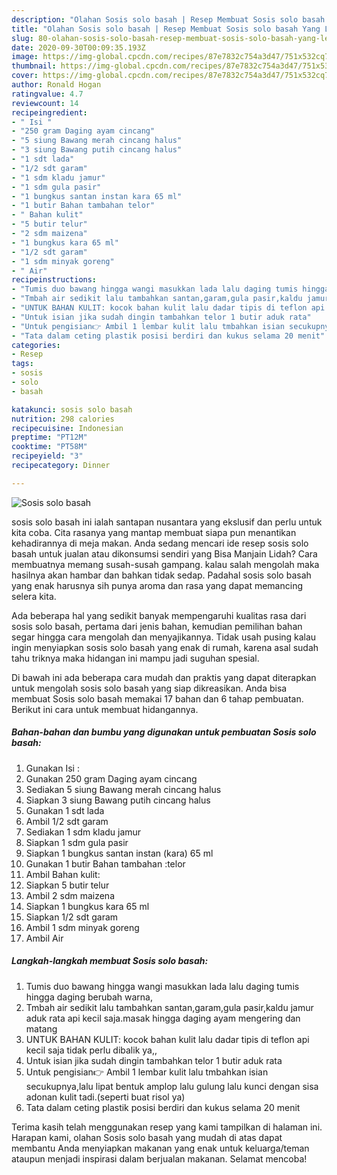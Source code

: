 ```yaml
---
description: "Olahan Sosis solo basah | Resep Membuat Sosis solo basah Yang Lezat"
title: "Olahan Sosis solo basah | Resep Membuat Sosis solo basah Yang Lezat"
slug: 80-olahan-sosis-solo-basah-resep-membuat-sosis-solo-basah-yang-lezat
date: 2020-09-30T00:09:35.193Z
image: https://img-global.cpcdn.com/recipes/87e7832c754a3d47/751x532cq70/sosis-solo-basah-foto-resep-utama.jpg
thumbnail: https://img-global.cpcdn.com/recipes/87e7832c754a3d47/751x532cq70/sosis-solo-basah-foto-resep-utama.jpg
cover: https://img-global.cpcdn.com/recipes/87e7832c754a3d47/751x532cq70/sosis-solo-basah-foto-resep-utama.jpg
author: Ronald Hogan
ratingvalue: 4.7
reviewcount: 14
recipeingredient:
- " Isi "
- "250 gram Daging ayam cincang"
- "5 siung Bawang merah cincang halus"
- "3 siung Bawang putih cincang halus"
- "1 sdt lada"
- "1/2 sdt garam"
- "1 sdm kladu jamur"
- "1 sdm gula pasir"
- "1 bungkus santan instan kara 65 ml"
- "1 butir Bahan tambahan telor"
- " Bahan kulit"
- "5 butir telur"
- "2 sdm maizena"
- "1 bungkus kara 65 ml"
- "1/2 sdt garam"
- "1 sdm minyak goreng"
- " Air"
recipeinstructions:
- "Tumis duo bawang hingga wangi masukkan lada lalu daging tumis hingga daging berubah warna,"
- "Tmbah air sedikit lalu tambahkan santan,garam,gula pasir,kaldu jamur aduk rata api kecil saja.masak hingga daging ayam mengering dan matang"
- "UNTUK BAHAN KULIT: kocok bahan kulit lalu dadar tipis di teflon api kecil saja tidak perlu dibalik ya,,"
- "Untuk isian jika sudah dingin tambahkan telor 1 butir aduk rata"
- "Untuk pengisian👉 Ambil 1 lembar kulit lalu tmbahkan isian secukupnya,lalu lipat bentuk amplop lalu gulung lalu kunci dengan sisa adonan kulit tadi.(seperti buat risol ya)"
- "Tata dalam ceting plastik posisi berdiri dan kukus selama 20 menit"
categories:
- Resep
tags:
- sosis
- solo
- basah

katakunci: sosis solo basah 
nutrition: 298 calories
recipecuisine: Indonesian
preptime: "PT12M"
cooktime: "PT58M"
recipeyield: "3"
recipecategory: Dinner

---
```



![Sosis solo basah](https://img-global.cpcdn.com/recipes/87e7832c754a3d47/751x532cq70/sosis-solo-basah-foto-resep-utama.jpg)


sosis solo basah ini ialah santapan nusantara yang ekslusif dan perlu untuk kita coba. Cita rasanya yang mantap membuat siapa pun menantikan kehadirannya di meja makan.
Anda sedang mencari ide resep sosis solo basah untuk jualan atau dikonsumsi sendiri yang Bisa Manjain Lidah? Cara membuatnya memang susah-susah gampang. kalau salah mengolah maka hasilnya akan hambar dan bahkan tidak sedap. Padahal sosis solo basah yang enak harusnya sih punya aroma dan rasa yang dapat memancing selera kita.



Ada beberapa hal yang sedikit banyak mempengaruhi kualitas rasa dari sosis solo basah, pertama dari jenis bahan, kemudian pemilihan bahan segar hingga cara mengolah dan menyajikannya. Tidak usah pusing kalau ingin menyiapkan sosis solo basah yang enak di rumah, karena asal sudah tahu triknya maka hidangan ini mampu jadi suguhan spesial.


Di bawah ini ada beberapa cara mudah dan praktis yang dapat diterapkan untuk mengolah sosis solo basah yang siap dikreasikan. Anda bisa membuat Sosis solo basah memakai 17 bahan dan 6 tahap pembuatan. Berikut ini cara untuk membuat hidangannya.

<!--inarticleads1-->

##### Bahan-bahan dan bumbu yang digunakan untuk pembuatan Sosis solo basah:

1. Gunakan  Isi :
1. Gunakan 250 gram Daging ayam cincang
1. Sediakan 5 siung Bawang merah cincang halus
1. Siapkan 3 siung Bawang putih cincang halus
1. Gunakan 1 sdt lada
1. Ambil 1/2 sdt garam
1. Sediakan 1 sdm kladu jamur
1. Siapkan 1 sdm gula pasir
1. Siapkan 1 bungkus santan instan (kara) 65 ml
1. Gunakan 1 butir Bahan tambahan :telor
1. Ambil  Bahan kulit:
1. Siapkan 5 butir telur
1. Ambil 2 sdm maizena
1. Siapkan 1 bungkus kara 65 ml
1. Siapkan 1/2 sdt garam
1. Ambil 1 sdm minyak goreng
1. Ambil  Air




<!--inarticleads2-->

##### Langkah-langkah membuat Sosis solo basah:

1. Tumis duo bawang hingga wangi masukkan lada lalu daging tumis hingga daging berubah warna,
1. Tmbah air sedikit lalu tambahkan santan,garam,gula pasir,kaldu jamur aduk rata api kecil saja.masak hingga daging ayam mengering dan matang
1. UNTUK BAHAN KULIT: kocok bahan kulit lalu dadar tipis di teflon api kecil saja tidak perlu dibalik ya,,
1. Untuk isian jika sudah dingin tambahkan telor 1 butir aduk rata
1. Untuk pengisian👉 Ambil 1 lembar kulit lalu tmbahkan isian secukupnya,lalu lipat bentuk amplop lalu gulung lalu kunci dengan sisa adonan kulit tadi.(seperti buat risol ya)
1. Tata dalam ceting plastik posisi berdiri dan kukus selama 20 menit




Terima kasih telah menggunakan resep yang kami tampilkan di halaman ini. Harapan kami, olahan Sosis solo basah yang mudah di atas dapat membantu Anda menyiapkan makanan yang enak untuk keluarga/teman ataupun menjadi inspirasi dalam berjualan makanan. Selamat mencoba!
